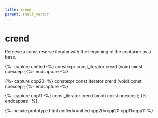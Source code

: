 ```yaml
---
title: crend
parent: small_vector
---
```


# crend

Retrieve a const reverse iterator with the beginning of the container as a base.

{%- capture unified -%}
<span class="cpp20">constexpr</span>
const_iterator
crend (void) const noexcept;
{%- endcapture -%}

{%- capture cpp20 -%}
constexpr
const_iterator
crend (void) const noexcept;
{%- endcapture -%}

{%- capture cpp11 -%}
const_iterator
crend (void) const noexcept;
{%- endcapture -%}

{% include prototype.html unified=unified cpp20=cpp20 cpp11=cpp11 %}
